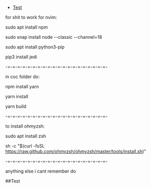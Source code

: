  - [Test](https://youtube.com)

for shit to work for nvim:

sudo apt install npm

sudo snap install node --classic --channel=18

sudo apt install python3-pip

pip3 install jedi

-=-=-=-=-=-=-=-=-=-=-=-=-=-=-=-=-=-=-=-=-

in coc folder do:

npm install yarn

yarn install

yarn build

-=-=-=-=-=-=-=-=-=-=-=-=-=-=-=-=-=-=-=-=-

to install ohmyzsh:

sudo apt install zsh

sh -c "$(curl -fsSL https://raw.github.com/ohmyzsh/ohmyzsh/master/tools/install.sh)"

-=-=-=-=-=-=-=-=-=-=-=-=-=-=-=-=-=-=-=-=-

anything else i cant remember do 


##Test
